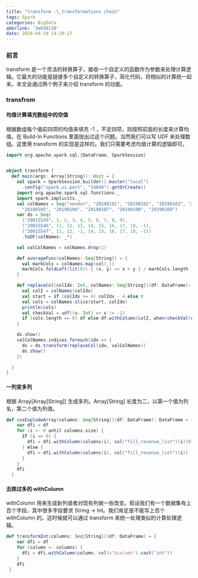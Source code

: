 ```yaml
---
title: "transform -\_transformations chain"
tags: Spark
categories: BigData
abbrlink: '3e030130'
date: 2020-04-10 14:19:17
---
```

### 前言
transform 是一个灵活的转换算子，接收一个自定义的函数作为参数来处理计算逻辑。它最大的功能是链接多个自定义的转换算子，简化代码，将相似的计算统一起来。本文会通过两个例子来介绍 transform 的功能。
<!--more-->

### transfrom
#### 均值计算填充数组中的空值
根据数组每个值前四项的均值来填充 -1 ，不足四项，则按照前面的长度来计算均值。在 Build-In Functions 里面抛出过这个问题。当然我们可以写 UDF 来处理数组。这里用 transform 的实现是这样的。我们只需要考虑均值计算的逻辑即可。

```scala
import org.apache.spark.sql.{DataFrame, SparkSession}


object transform {
  def main(args: Array[String]): Unit = {
    val spark = SparkSession.builder().master("local")
      .config("spark.ui.port", "14040").getOrCreate()
    import org.apache.spark.sql.functions._
    import spark.implicits._
    val colNames = Seq("vendor", "20190101", "20190102", "20190103", "20190104",
      "20190105", "20190106", "20190107", "20190108", "20190109")
    var ds = Seq(
      ("20015545", 1, 2, 3, 4, 5, 6, 7, 8, 9),
      ("20015546", 11, 12, 13, 14, 15, 16, 17, 18, -1),
      ("20015547", 11, 12, -1, 14, 15, 16, 17, 18, -1))
      .toDF(colNames: _*)

    val valColNames = colNames.drop(1)

    def averageFunc(colNames: Seq[String]) = {
      val markCols = colNames.map(col(_))
      markCols.foldLeft(lit(0)) { (x, y) => x + y } / markCols.length
    }

    def replaceCol(colIdx: Int, colNames: Seq[String])(df: DataFrame): DataFrame = {
      val colI = colNames(colIdx)
      val start = if (colIdx >= 4) colIdx - 4 else 0
      val cols = colNames.slice(start, colIdx)
      println(cols)
      val checkVal = udf((v: Int) => v != -1)
      if (cols.length == 0) df else df.withColumn(colI, when(checkVal(col(colI)), col(colI)).otherwise(averageFunc(cols)))
    }

    ds.show()
    valColNames.indices.foreach(idx => {
      ds = ds.transform(replaceCol(idx, valColNames))
      ds.show()
    })

  }
}
```


#### 一列变多列
根据 Array[Array[String]] 生成多列。Array[String] 长度为二，以第一个值为列名，第二个值为列值。

```scala
def cusExplodeArray(columns: Seq[String])(df: DataFrame): DataFrame = {
    var dfi = df
    for (i <- 0 until columns.size) {
      if (i == 0) {
        dfi = dfi.withColumn(columns(i), col("fill_revenue_list")(i)(0))
      } else {
        dfi = dfi.withColumn(columns(i), col("fill_revenue_list")(i))
      }
    }
    dfi
  }
```  

#### 去除过多的 withColumn
withColumn 用来生成新列或者对现有列做一些改变。假设我们有一个数据集有上百个字段，其中很多字段要求 String → Int。我们肯定是不能写上百个 withColumn 的。这时候就可以通过 transform 来统一处理类似的计算处理逻辑。

```scala
def transformInt(columns: Seq[String])(df: DataFrame) = {
    var dfi = df
    for (column <- columns) {
      dfi = dfi.withColumn(column, col(s"$column").cast("int"))
    }
    dfi
 }
```  
